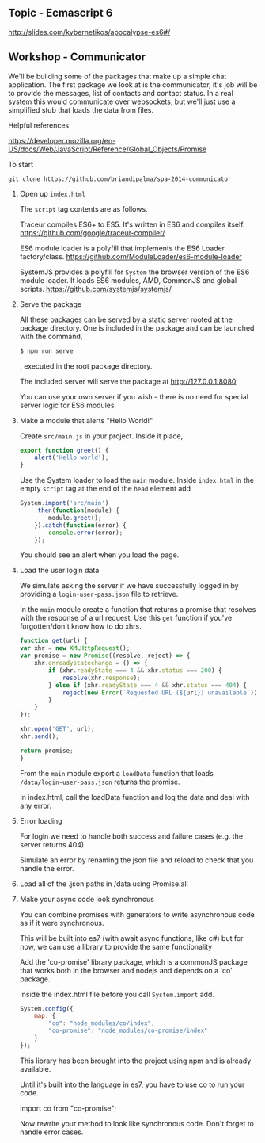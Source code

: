 Topic - Ecmascript 6
--------------------

http://slides.com/kybernetikos/apocalypse-es6#/

Workshop - Communicator
-----------------------

We'll be building some of the packages that make up a simple chat
application. The first package we look at is the communicator, it's job will be
to provide the messages, list of contacts and contact status.  In a real
system this would communicate over websockets, but we'll just use
a simplified stub that loads the data from files.

Helpful references

https://developer.mozilla.org/en-US/docs/Web/JavaScript/Reference/Global_Objects/Promise

To start

	git clone https://github.com/briandipalma/spa-2014-communicator

1. Open up `index.html`

	The `script` tag contents are as follows.
	
	Traceur compiles ES6+ to ES5. It's written in ES6 and compiles itself.
	https://github.com/google/traceur-compiler/
	
	ES6 module loader is a polyfill that implements the ES6 Loader factory/class.
	https://github.com/ModuleLoader/es6-module-loader
	
	SystemJS provides a polyfill for `System` the browser version of the ES6 module loader.
	It loads ES6 modules, AMD, CommonJS and global scripts.
	https://github.com/systemjs/systemjs/
	
2. Serve the package

	All these packages can be served by a static server rooted at the package directory.
	One is included in the package and can be launched with the command,

	```bash
	$ npm run serve
	```

	, executed in the root package directory.
	
	The included server will serve the package at http://127.0.0.1:8080

	You can use your own server if you wish - there is no need for special server logic for ES6 modules.

3. Make a module that alerts "Hello World!"

	Create `src/main.js` in your project. Inside it place,

	```javascript
	export function greet() {
		alert('Hello world');
	}
	```

	Use the System loader to load the `main` module.
	Inside `index.html` in the empty `script` tag at the end of the `head` element add


	```javascript
	System.import('src/main')
		.then(function(module) {
		    module.greet();
		}).catch(function(error) {
		    console.error(error);
		});
	```

	You should see an alert when you load the page.

4. Load the user login data

	We simulate asking the server if we have successfully logged in
	by providing a `login-user-pass.json` file to retrieve.

	In the `main` module create a function that returns a promise that resolves with the response of a url request.
	Use this `get` function if you've forgotten/don't know how to do xhrs.

	```javascript
	function get(url) {
	var xhr = new XMLHttpRequest();
	var promise = new Promise((resolve, reject) => {
		xhr.onreadystatechange = () => {
			if (xhr.readyState === 4 && xhr.status === 200) {
				resolve(xhr.response);
			} else if (xhr.readyState === 4 && xhr.status === 404) {
				reject(new Error(`Requested URL (${url}) unavailable`));
			}
		}
	});
	
	xhr.open('GET', url);
	xhr.send();
	
	return promise;
	}
	```

	From the `main` module export a `loadData` function that loads `/data/login-user-pass.json`
	returns the promise.
	
	In index.html, call the loadData function and log the data
	and deal with any error.

5. Error loading

	For login we need to handle both success and failure cases (e.g. the 
	server returns 404).
	
	Simulate an error by renaming the json file and reload to check
	that you handle the error.
    
5. Load all of the .json paths in /data using Promise.all

6. Make your async code look synchronous

	You can combine promises with generators to write asynchronous
	code as if it were synchronous.
	
	This will be built into es7 (with await async functions, like c#)
	but for now, we can use a library to provide the same functionality
	
	Add the 'co-promise' library package, which is a commonJS package that works
	both in the browser and nodejs and depends on a 'co' package.
	
	Inside the index.html file before you call `System.import` add.
	
	```javascript
	System.config({
	    map: {
	        "co": "node_modules/co/index",
	        "co-promise": "node_modules/co-promise/index"
	    }
	});
	```
	
	This library has been brought into the project using npm and is already
	available.
	
	Until it's built into the language in es7, you have to use co to run your
	code.
	
	import co from "co-promise";
	
	Now rewrite your method to look like synchronous code.  Don't forget to
	handle error cases.
